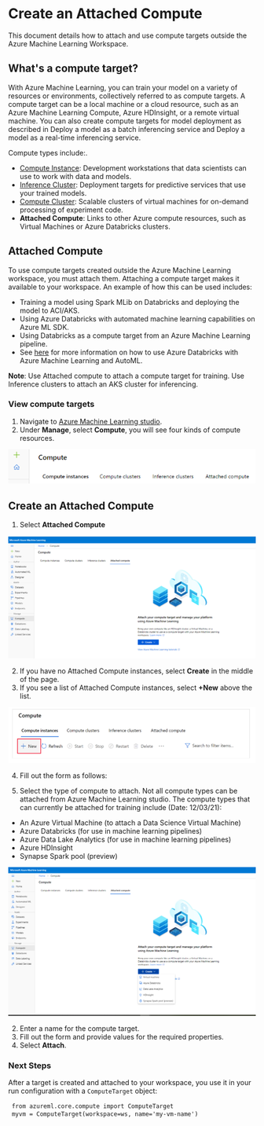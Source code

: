 # Create an Attached Compute

This document details how to attach and use compute targets outside the Azure Machine Learning Workspace.

## What's a compute target?

With Azure Machine Learning, you can train your model on a variety of resources or environments, collectively referred to as compute targets. A compute target can be a local machine or a cloud resource, such as an Azure Machine Learning Compute, Azure HDInsight, or a remote virtual machine. You can also create compute targets for model deployment as described in Deploy a model as a batch inferencing service and Deploy a model as a real-time inferencing service.

Compute types include:.

* [Compute Instance](../Documents/Create-Compute-Instance.md): Development workstations that data scientists can use to work with data and models.
* [Inference Cluster](../Documents/Create-Inference-Cluster.md): Deployment targets for predictive services that use your trained models.
* [Compute Cluster](../Documents/Create-Compute-Cluster.md): Scalable clusters of virtual machines for on-demand processing of experiment code.
* **Attached Compute**: Links to other Azure compute resources, such as Virtual Machines or Azure Databricks clusters.

## Attached Compute

To use compute targets created outside the Azure Machine Learning workspace, you must attach them. Attaching a compute target makes it available to your workspace. An example of how this can be used includes:
* Training a model using Spark MLib on Databricks and deploying the model to ACI/AKS.
* Using Azure Databricks with automated machine learning capabilities on Azure ML SDK.
* Using Databricks as a compute target from an Azure Machine Learning pipeline. 
* See [here](https://docs.microsoft.com/en-us/azure/machine-learning/how-to-configure-databricks-automl-environment) for more information on how to use Azure Databricks with Azure Machine Learning and AutoML.

 **Note**: Use Attached compute to attach a compute target for training. Use Inference clusters to attach an AKS cluster for inferencing.
 
 ### View compute targets

1. Navigate to [Azure Machine Learning studio](https://ml.azure.com/).
2. Under **Manage**, select **Compute**, you will see four kinds of compute resources.

![](../Images/TypesOfComputeInstances.PNG)

## Create an Attached Compute

1. Select **Attached Compute**

![](../Images/Attached_Compute.PNG)

2. If you have no Attached Compute instances, select **Create** in the middle of the page. 
3. If you see a list of Attached Compute instances, select **+New** above the list. 

![](../Images/InferenceClusters2.PNG)

4. Fill out the form as follows:

 1. Select the type of compute to attach. Not all compute types can be attached from Azure Machine Learning studio. The compute types that can currently be attached for training include (Date: 12/03/21):

  * An Azure Virtual Machine (to attach a Data Science Virtual Machine)
  * Azure Databricks (for use in machine learning pipelines)
  * Azure Data Lake Analytics (for use in machine learning pipelines)
  * Azure HDInsight
  * Synapse Spark pool (preview)

![](../Images/Attached_Compute1.PNG)

  2. Enter a name for the compute target.
  3. Fill out the form and provide values for the required properties.
  4. Select **Attach**. 
 
 ### Next Steps
 
 After a target is created and attached to your workspace, you use it in your run configuration with a `ComputeTarget` object:
 
     from azureml.core.compute import ComputeTarget
     myvm = ComputeTarget(workspace=ws, name='my-vm-name')

